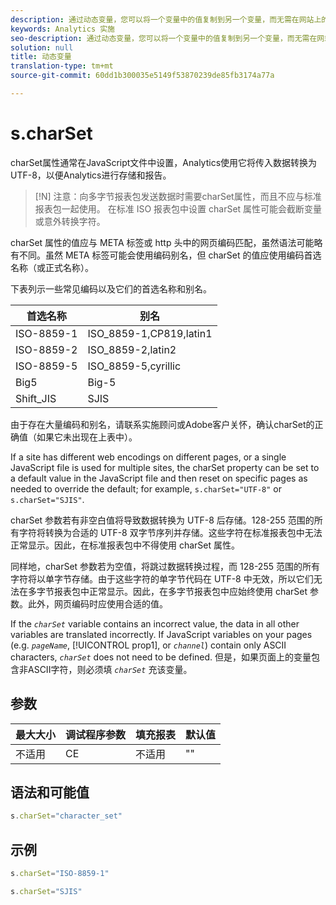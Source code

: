```yaml
---
description: 通过动态变量，您可以将一个变量中的值复制到另一个变量，而无需在网站上的图像请求中多次键入完整的值。
keywords: Analytics 实施
seo-description: 通过动态变量，您可以将一个变量中的值复制到另一个变量，而无需在网站上的图像请求中多次键入完整的值。
solution: null
title: 动态变量
translation-type: tm+mt
source-git-commit: 60dd1b300035e5149f53870239de85fb3174a77a

---
```



# s.charSet

charSet属性通常在JavaScript文件中设置，Analytics使用它将传入数据转换为UTF-8，以便Analytics进行存储和报告。

>[!N] 注意：向多字节报表包发送数据时需要charSet属性，而且不应与标准报表包一起使用。 在标准 ISO 报表包中设置 charSet 属性可能会截断变量或意外转换字符。

charSet 属性的值应与 META 标签或 http 头中的网页编码匹配，虽然语法可能略有不同。虽然 META 标签可能会使用编码别名，但 charSet 的值应使用编码首选名称（或正式名称）。

下表列示一些常见编码以及它们的首选名称和别名。

| 首选名称 | 别名 |
|--- |--- |
| ISO-8859-1 | ISO_8859-1,CP819,latin1 |
| ISO-8859-2 | ISO_8859-2,latin2 |
| ISO-8859-5 | ISO_8859-5,cyrillic |
| Big5 | Big-5 |
| Shift_JIS | SJIS |

由于存在大量编码和别名，请联系实施顾问或Adobe客户关怀，确认charSet的正确值（如果它未出现在上表中）。

If a site has different web encodings on different pages, or a single JavaScript file is used for multiple sites, the charSet property can be set to a default value in the JavaScript file and then reset on specific pages as needed to override the default; for example, `s.charSet="UTF-8"` or `s.charSet="SJIS"`.

charSet 参数若有非空白值将导致数据转换为 UTF-8 后存储。128-255 范围的所有字符将转换为合适的 UTF-8 双字节序列并存储。这些字符在标准报表包中无法正常显示。因此，在标准报表包中不得使用 charSet 属性。

同样地，charSet 参数若为空值，将跳过数据转换过程，而 128-255 范围的所有字符将以单字节存储。由于这些字符的单字节代码在 UTF-8 中无效，所以它们无法在多字节报表包中正常显示。因此，在多字节报表包中应始终使用 charSet 参数。此外，网页编码时应使用合适的值。

If the *`charSet`* variable contains an incorrect value, the data in all other variables are translated incorrectly. If JavaScript variables on your pages (e.g. *`pageName`*, [!UICONTROL prop1], or *`channel`*) contain only ASCII characters, *`charSet`* does not need to be defined. 但是，如果页面上的变量包含非ASCII字符，则必须填 *`charSet`* 充该变量。

## 参数

| 最大大小 | 调试程序参数 | 填充报表 | 默认值 |
|--- |--- |--- |--- |
| 不适用 | CE | 不适用 | "" |

## 语法和可能值

```js
s.charSet="character_set"
```

## 示例

```js
s.charSet="ISO-8859-1"
```

```js
s.charSet="SJIS"
```
